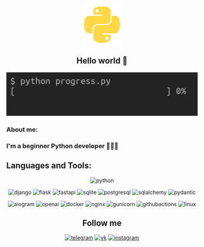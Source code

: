 <div align="center">

<img src="https://github.com/devicons/devicon/blob/master/icons/python/python-plain.svg" width="100"/>


## Hello world 👋

![image](https://github.com/danlaryushin/danlaryushin/blob/main/asserts/python-progress.gif)
</div>

### About me:
### I'm a beginner Python developer 👨🏻‍💻

## Languages and Tools:
<div align="center">

![python](https://img.shields.io/badge/python-222324?style=for-the-badge&logo=python&logoColor=yellow)

![django](https://img.shields.io/badge/django-222324?style=for-the-badge&logo=django&logoColor=0C9D58)
![flask](https://img.shields.io/badge/flask-222324?style=for-the-badge&logo=flask&logoColor=)
![fastapi](https://img.shields.io/badge/fastapi-222324?style=for-the-badge&logo=fastapi&logoColor=)
![sqlite](https://img.shields.io/badge/sqlite-222324?style=for-the-badge&logo=sqlite)
![postgresql](https://img.shields.io/badge/postgresql-222324?style=for-the-badge&logo=postgresql&logoColor=)
![sqlalchemy](https://img.shields.io/badge/sql%20alchemy-222324?style=for-the-badge&logo=alchemy&logoColor=)
![pydantic](https://img.shields.io/badge/pydantic-222324?style=for-the-badge&logo=pydantic&logoColor=FF1493)

![aiogram](https://img.shields.io/badge/aiogram-222324?style=for-the-badge&logo=telegram&logoColor=)
![openai](https://img.shields.io/badge/openai-222324?style=for-the-badge&logo=openai&logoColor=)
![docker](https://img.shields.io/badge/docker-222324?style=for-the-badge&logo=docker&logoColor=)
![nginx](https://img.shields.io/badge/nginx-222324?style=for-the-badge&logo=nginx&logoColor=green)
![gunicorn](https://img.shields.io/badge/gunicorn-222324?style=for-the-badge&logo=gunicorn&logoColor=)
![githubactions](https://img.shields.io/badge/githubactions-222324?style=for-the-badge&logo=githubactions&logoColor=)
![linux](https://img.shields.io/badge/linux-222324?style=for-the-badge&logo=linux&logoColor=)









## Follow me
[![telegram](https://img.shields.io/badge/telegram-222324?style=for-the-badge&logo=telegram)](https://t.me/dan_laryushin)
[![vk](https://img.shields.io/badge/вконтакте-222324?style=for-the-badge&logo=vk&logoColor=0077FF)](https://vk.com/dan_laryushin)
[![instagram](https://img.shields.io/badge/instagram-222324?style=for-the-badge&logo=instagram)](https://instagram.com/dan_laryushin)
</div>
